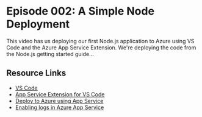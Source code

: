 # Episode 002: A Simple Node Deployment

This video has us deploying our first Node.js application to Azure using VS Code and the Azure App Service Extension. We're deploying the code from the Node.js getting started guide...

## Resource Links

 - [VS Code](https://www.google.com/search?q=vs+code&oq=vs+code&aqs=chrome..69i57j69i60j69i61j69i60j69i59l2.1327j0j4&sourceid=chrome&ie=UTF-8&WT.mc_id=azurecast_002-github-burkeholland)
 - [App Service Extension for VS Code](https://marketplace.visualstudio.com/items?itemName=ms-azuretools.vscode-azureappservice&WT.mc_id=azurecast_002-github-burkeholland)
 - [Deploy to Azure using App Service](https://code.visualstudio.com/tutorials/app-service-extension/getting-started?WT.mc_id=azurecast_002-github-burkeholland)
 - [Enabling logs in Azure App Service](https://docs.microsoft.com/azure/app-service/troubleshoot-diagnostic-logs?WT.mc_id=azurecast_002-github-burkeholland)


